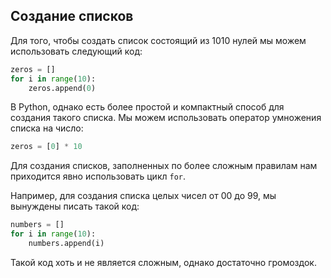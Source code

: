 ## Создание списков


Для того, чтобы создать список состоящий из 1010 нулей мы можем использовать следующий код:

```python
zeros = []
for i in range(10):
    zeros.append(0)
```

В Python, однако есть более простой и компактный способ для создания такого списка. Мы можем использовать оператор умножения списка на число:

```python
zeros = [0] * 10
```

Для создания списков, заполненных по более сложным правилам нам приходится явно использовать цикл `for`.

Например, для создания списка целых чисел от 00 до 99, мы вынуждены писать такой код:

```python
numbers = []
for i in range(10):
    numbers.append(i)
```

Такой код хоть и не является сложным, однако достаточно громоздок.



